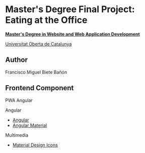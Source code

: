 # Master's Degree Final Project: Eating at the Office

[**Master's Degree in Website and Web Application Development**](https://www.uoc.edu/es/estudios/masters/master-universitario-desarrollo-sitios-aplicaciones-web)

[Universitat Oberta de Catalunya](https://www.uoc.edu)

## Author
Francisco Miguel Biete Bañón

## Frontend Component
PWA Angular

Angular
  - [Angular](https://angular.io)
  - [Angular Material](https://material.angular.io)

Multimedia
  - [Material Design Icons](https://pictogrammers.com/library/mdi)